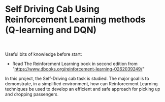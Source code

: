 # Self Driving Cab Using Reinforcement Learning methods (Q-learning and DQN)
<br /><br />
Useful bits of knowledge before start:<br />
+  Read The Reinforcment Learning book in second edition from "https://www.dbooks.org/reinforcement-learning-0262039249/"



In this project, the Self-Driving cab task is studied.  The major goal is to demonstrate, in a simplified environment, how can Reinforcement Learning techniques be used to develop an efficient  and  safe  approach  for  picking  up  and  dropping  passengers.

